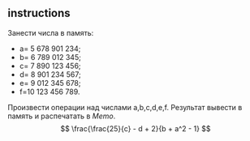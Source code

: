 ## instructions

Занести числа в память:
- a= 5 678 901 234;
- b= 6 789 012 345;
- c= 7 890 123 456;
- d= 8 901 234 567;
- e= 9 012 345 678; 
- f=10 123 456 789.

Произвести операции над числами  a,b,c,d,e,f. Результат вывести в память и распечатать в *Memo*.
$$
\frac{\frac{25}{c} - d + 2}{b + a^2 - 1}
$$
